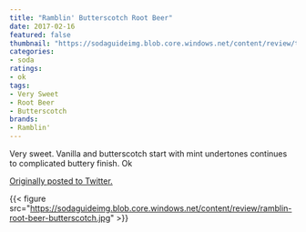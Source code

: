 ```yaml
---
title: "Ramblin' Butterscotch Root Beer"
date: 2017-02-16
featured: false
thumbnail: "https://sodaguideimg.blob.core.windows.net/content/review/thumbs/ramblin-root-beer-butterscotch.jpg"
categories:
- soda
ratings:
- ok
tags:
- Very Sweet
- Root Beer
- Butterscotch
brands:
- Ramblin'
---
```


Very sweet. Vanilla and butterscotch start with mint undertones continues to complicated buttery finish. Ok

[Originally posted to Twitter.](https://twitter.com/Cavorter/status/832318065144643588)

{{< figure src="https://sodaguideimg.blob.core.windows.net/content/review/ramblin-root-beer-butterscotch.jpg" >}}
